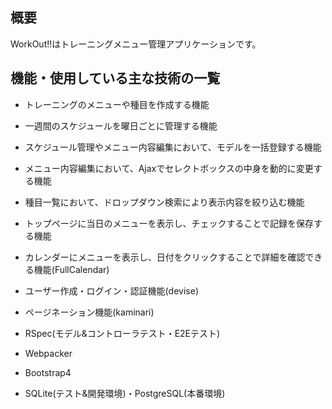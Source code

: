 ## 概要

WorkOut!!はトレーニングメニュー管理アプリケーションです。

## 機能・使用している主な技術の一覧

* トレーニングのメニューや種目を作成する機能

* 一週間のスケジュールを曜日ごとに管理する機能

* スケジュール管理やメニュー内容編集において、モデルを一括登録する機能

* メニュー内容編集において、Ajaxでセレクトボックスの中身を動的に変更する機能

* 種目一覧において、ドロップダウン検索により表示内容を絞り込む機能

* トップページに当日のメニューを表示し、チェックすることで記録を保存する機能
 
* カレンダーにメニューを表示し、日付をクリックすることで詳細を確認できる機能(FullCalendar)

* ユーザー作成・ログイン・認証機能(devise)

* ページネーション機能(kaminari)

* RSpec(モデル&コントローラテスト・E2Eテスト)

* Webpacker

* Bootstrap4

* SQLite(テスト&開発環境)・PostgreSQL(本番環境)